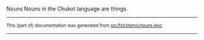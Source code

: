 Nouns
Nouns in the Chukot language are things.

* * *

<small>This (part of) documentation was generated from [src/fst/stems/nouns.lexc](https://github.com/giellalt/lang-ckt/blob/main/src/fst/stems/nouns.lexc)</small>

---

